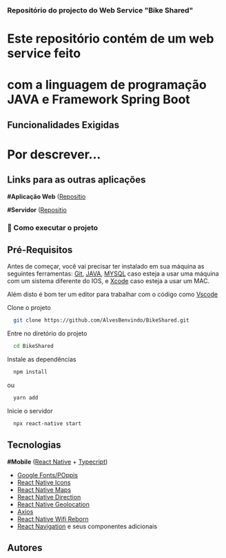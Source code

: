 
### Repositório do projecto do Web Service "Bike Shared"

# Este repositório contém de um web service feito
# com a linguagem de programação JAVA e Framework Spring Boot

## Funcionalidades Exigidas
# Por descrever...

##

## Links para as outras aplicações

**#Aplicação Web** 
([Repositio](https://reactnative.dev/)


**#Servidor** 
([Repositio](https://reactnative.dev/)

### 🚀 Como executar o projeto

## Pré-Requisitos

Antes de começar, você vai precisar ter instalado em sua máquina as seguintes ferramentas: 
[Git](https://git-scm.com/doc), [JAVA](https://nodejs.org/en), [MYSQL](https://developer.android.com/studio?gclid=Cj0KCQiAwP6sBhDAARIsAPfK_wavHb3bNo2iFlexYJAK7CsvMBML7ufVHISCVEqWZ-qiTbmNsrA-Vy4aAjFCEALw_wcB&gclsrc=aw.ds&hl=pt-br) caso esteja a usar uma máquina com um sistema diferente do IOS, e [Xcode](https://developer.apple.com/xcode/) caso esteja a usar um MAC.


Além disto é bom ter um editor para trabalhar com o código como [Vscode](https://code.visualstudio.com/)


Clone o projeto

```bash
  git clone https://github.com/AlvesBenvindo/BikeShared.git
```

Entre no diretório do projeto

```bash
  cd BikeShared
```

Instale as dependências

```bash
  npm install
```
ou

```bash
  yarn add
```

Inicie o servidor

```bash
  npx react-native start
```


## Tecnologias

**#Mobile** ([React Native](https://reactnative.dev/) +  [Typecript](https://www.typescriptlang.org/))

 - [Google Fonts/POppis](https://fonts.google.com/specimen/Poppins)
 - [React Native Icons](https://github.com/oblador/react-native-vector-icons)
 - [React Native Maps](https://github.com/react-native-maps/react-native-maps)
 - [React Native Direction](https://github.com/bramus/react-native-maps-directions)
 - [React Native Geolocation](https://github.com/michalchudziak/react-native-geolocation)
 - [Axios](https://axios-http.com/)
 - [React Native Wifi Reborn](https://github.com/JuanSeBestia/react-native-wifi-reborn)
 - [React Navigation](https://reactnavigation.org/) e seus componentes adicionais



 

 
## Autores


